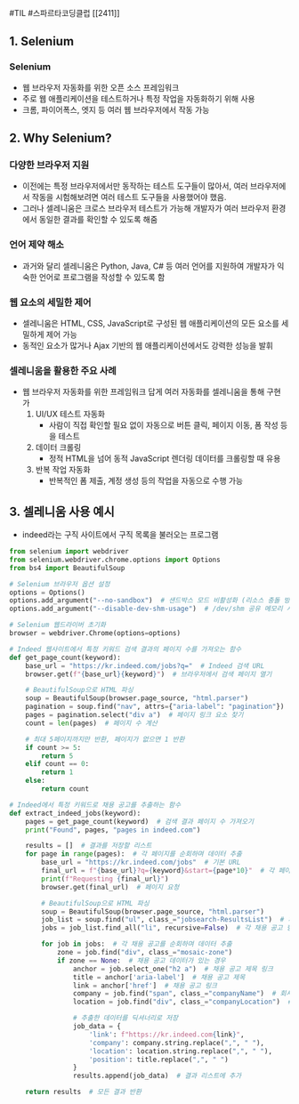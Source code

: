 #TIL #스파르타코딩클럽 [[2411]]

## 1. Selenium
### Selenium
- 웹 브라우저 자동화를 위한 오픈 소스 프레임워크
- 주로 웹 애플리케이션을 테스트하거나 특정 작업을 자동화하기 위해 사용
- 크롬, 파이어폭스, 엣지 등 여러 웹 브라우저에서 작동 가능



## 2. Why Selenium?
### 다양한 브라우저 지원
- 이전에는 특정 브라우저에서만 동작하는 테스트 도구들이 많아서, 여러 브라우저에서 작동을 시험해보려면 여러 테스트 도구들을 사용했어야 했음. 
- 그러나 셀레니움은 크로스 브라우저 테스트가 가능해 개발자가 여러 브라우저 환경에서 동일한 결과를 확인할 수 있도록 해줌


### 언어 제약 해소
- 과거와 달리 셀레니움은 Python, Java, C# 등 여러 언어를 지원하여 개발자가 익숙한 언어로 프로그램을 작성할 수 있도록 함


### 웹 요소의 세밀한 제어
- 셀레니움은 HTML, CSS, JavaScript로 구성된 웹 애플리케이션의 모든 요소를 세밀하게 제어 가능
- 동적인 요소가 많거나 Ajax 기반의 웹 애플리케이션에서도 강력한 성능을 발휘


### 셀레니움을 활용한 주요 사례
-  웹 브라우저 자동화를 위한 프레임워크 답게 여러 자동화를 셀레니움을 통해 구현 가
	1. UI/UX 테스트 자동화
		- 사람이 직접 확인할 필요 없이 자동으로 버튼 클릭, 페이지 이동, 폼 작성 등을 테스트
	2. 데이터 크롤링
		- 정적 HTML을 넘어 동적 JavaScript 렌더링 데이터를 크롤링할 때 유용
	3. 반복 작업 자동화
		- 반복적인 폼 제출, 계정 생성 등의 작업을 자동으로 수행 가능



## 3. 셀레니움 사용 예시
- indeed라는 구직 사이트에서 구직 목록을 불러오는 프로그램

```python
from selenium import webdriver
from selenium.webdriver.chrome.options import Options
from bs4 import BeautifulSoup

# Selenium 브라우저 옵션 설정
options = Options()
options.add_argument("--no-sandbox")  # 샌드박스 모드 비활성화 (리소스 충돌 방지)
options.add_argument("--disable-dev-shm-usage")  # /dev/shm 공유 메모리 사용 비활성화

# Selenium 웹드라이버 초기화
browser = webdriver.Chrome(options=options)

# Indeed 웹사이트에서 특정 키워드 검색 결과의 페이지 수를 가져오는 함수
def get_page_count(keyword):
    base_url = "https://kr.indeed.com/jobs?q="  # Indeed 검색 URL
    browser.get(f"{base_url}{keyword}")  # 브라우저에서 검색 페이지 열기

    # BeautifulSoup으로 HTML 파싱
    soup = BeautifulSoup(browser.page_source, "html.parser")
    pagination = soup.find("nav", attrs={"aria-label": "pagination"})  # 페이지네이션 영역 찾기
    pages = pagination.select("div a")  # 페이지 링크 요소 찾기
    count = len(pages)  # 페이지 수 계산

    # 최대 5페이지까지만 반환, 페이지가 없으면 1 반환
    if count >= 5:
        return 5
    elif count == 0:
        return 1
    else:
        return count

# Indeed에서 특정 키워드로 채용 공고를 추출하는 함수
def extract_indeed_jobs(keyword):
    pages = get_page_count(keyword)  # 검색 결과 페이지 수 가져오기
    print("Found", pages, "pages in indeed.com")

    results = []  # 결과를 저장할 리스트
    for page in range(pages):  # 각 페이지를 순회하며 데이터 추출
        base_url = "https://kr.indeed.com/jobs"  # 기본 URL
        final_url = f"{base_url}?q={keyword}&start={page*10}"  # 각 페이지 URL 생성
        print(f"Requesting {final_url}")
        browser.get(final_url)  # 페이지 요청

        # BeautifulSoup으로 HTML 파싱
        soup = BeautifulSoup(browser.page_source, "html.parser")
        job_list = soup.find("ul", class_="jobsearch-ResultsList")  # 채용 공고 리스트 찾기
        jobs = job_list.find_all("li", recursive=False)  # 각 채용 공고 항목 찾기

        for job in jobs:  # 각 채용 공고를 순회하며 데이터 추출
            zone = job.find("div", class_="mosaic-zone")
            if zone == None:  # 채용 공고 데이터가 있는 경우
                anchor = job.select_one("h2 a")  # 채용 공고 제목 링크
                title = anchor['aria-label']  # 채용 공고 제목
                link = anchor['href']  # 채용 공고 링크
                company = job.find("span", class_="companyName")  # 회사 이름
                location = job.find("div", class_="companyLocation")  # 회사 위치

                # 추출한 데이터를 딕셔너리로 저장
                job_data = {
                    'link': f"https://kr.indeed.com{link}",
                    'company': company.string.replace(",", " "),
                    'location': location.string.replace(",", " "),
                    'position': title.replace(",", " ")
                }
                results.append(job_data)  # 결과 리스트에 추가

    return results  # 모든 결과 반환

```